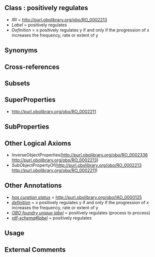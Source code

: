 
## Class : positively regulates

 * *IRI* = http://purl.obolibrary.org/obo/RO_0002213
 * *Label* = positively regulates
 * *Definition* = x positively regulates y if and only if the progression of x increases the frequency, rate or extent of y

## Synonyms


## Cross-references


## Subsets


## SuperProperties

 * <http://purl.obolibrary.org/obo/RO_0002211>

## SubProperties


## Other Logical Axioms

 * InverseObjectProperties(<http://purl.obolibrary.org/obo/RO_0002336> <http://purl.obolibrary.org/obo/RO_0002213>)
 * SubObjectPropertyOf(<http://purl.obolibrary.org/obo/RO_0002213> <http://purl.obolibrary.org/obo/RO_0002211>)

## Other Annotations

 * *[has curation status](../../IAO/14/IAO_0000114.md)* = http://purl.obolibrary.org/obo/IAO_0000125
 * *[definition](../../IAO/15/IAO_0000115.md)* = x positively regulates y if and only if the progression of x increases the frequency, rate or extent of y
 * *[OBO foundry unique label](../../IAO/89/IAO_0000589.md)* = positively regulates (process to process)
 * *[rdf-schema#label](../../el/rdf-schema#label.md)* = positively regulates

## Usage


## External Comments

